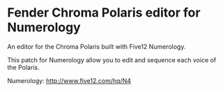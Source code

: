 # Fender Chroma Polaris editor for Numerology

An editor for the Chroma Polaris built with Five12 Numerology.  

This patch for Numerology allow you to edit and sequence each voice of the Polaris. 

Numerology: http://www.five12.com/hq/N4
